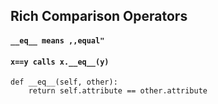 ## Rich Comparison Operators
#### `__eq__ means ,,equal"`
#### `x==y calls x.__eq__(y)`

```
def __eq__(self, other):
    return self.attribute == other.attribute
```

